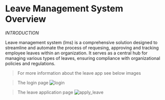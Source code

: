 # Leave Management System Overview #

*INTRODUCTION*

Leave management system (lms) is a comprehensive solution designed to streamline and automate the process of requesing, approving and tracking employee leaves within an organization.
It serves as a central hub for managing various types of leaves, ensuring compliance with organizational policies and regulations.

> For more information about the leave app see below images

>The login page
![login](https://github.com/Ezekwechibuikem/vacation-tracker/assets/143010069/c227b7c8-9e98-4e8b-b25a-a8bbf78f9efc)

>The leave application page
![apply_leave](https://github.com/Ezekwechibuikem/vacation-tracker/assets/143010069/41c853ef-8a4b-4196-9bd2-1916f6063853)
